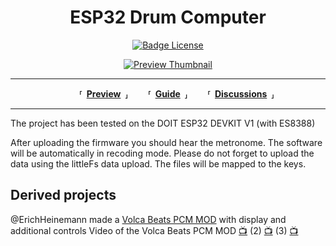 
<div align = center>

# ESP32 Drum Computer

[![Badge License]][License]

[![Preview Thumbnail]][Preview]

</div>

---

<div align = center>

  **⸢ [Preview] ⸥**
  **⸢ [Guide] ⸥**
  **⸢ [Discussions] ⸥**
  
</div>

---

The project has been tested on the DOIT ESP32 DEVKIT V1 (with ES8388)

After uploading the firmware you should hear the metronome.
The software will be automatically in recoding mode.
Please do not forget to upload the data using the littleFs data upload.
The files will be mapped to the keys.


Derived projects 
---
@ErichHeinemann made a [Volca Beats PCM MOD][Erich Github] with display and additional controls
Video of the Volca Beats PCM MOD [:tv:][Erich Video 1] (2) [:tv:][Erich Video 2] (3) [:tv:][Erich Video 3]


<!----------------------------------------------------------------------------->

[Badge License]: https://img.shields.io/badge/License-GPLv3-blue.svg

[Preview Thumbnail]: img/Thumbnail.png
[Preview]: https://youtu.be/vvA7vfouk84

[Guide]: https://youtu.be/ZNxGCB-d68g

[Discussions]: https://github.com/marcel-licence/esp32_drum_computer/discussions
[License]: LICENSE

[Erich Github]: https://github.com/ErichHeinemann/ESP32-Audio-Tests-ML
[Erich Video 1]: https://youtu.be/XIrn2-dZn1U
[Erich Video 2]: https://youtu.be/J7IOvEoxopA
[Erich Video 3]: https://youtu.be/R3fIEp8z8aU